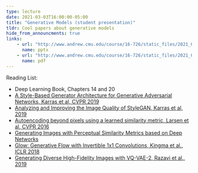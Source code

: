 ```yaml
---
type: lecture
date: 2021-03-03T16:00:00-05:00
title: "Generative Models (student presentation)"
tldr: Cool papers about generative models
hide_from_announcments: true
links:
    - url: "http://www.andrew.cmu.edu/course/16-726/static_files/2021_03_01and03_generative_models_v3.pptx"
      name: pptx
    - url: "http://www.andrew.cmu.edu/course/16-726/static_files/2021_03_01and03_generative_models_v3.pdf"
      name: pdf
---
```

Reading List:
- Deep Learning Book, Chapters 14 and 20
- [A Style-Based Generator Architecture for Generative Adversarial Networks, Karras et al, CVPR 2019](https://arxiv.org/abs/1812.04948)
- [Analyzing and Improving the Image Quality of StyleGAN, Karras et al, 2019](https://arxiv.org/abs/1912.04958)
- [Autoencoding beyond pixels using a learned similarity metric, Larsen et al, CVPR 2016](https://arxiv.org/abs/1512.09300)
- [Generating Images with Perceptual Similarity Metrics based on Deep Networks](https://arxiv.org/abs/1602.02644)
- [Glow: Generative Flow with Invertible 1x1 Convolutions, Kingma et al., ICLR 2018](https://arxiv.org/abs/1807.03039)
- [Generating Diverse High-Fidelity Images with VQ-VAE-2, Razavi et al., 2019](https://arxiv.org/abs/1906.00446)



